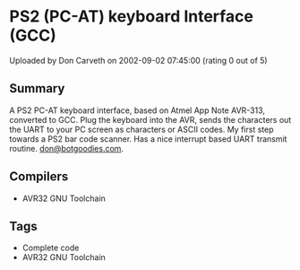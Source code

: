# PS2 (PC-AT) keyboard Interface (GCC)

Uploaded by Don Carveth on 2002-09-02 07:45:00 (rating 0 out of 5)

## Summary

A PS2 PC-AT keyboard interface, based on Atmel App Note AVR-313, converted to GCC. Plug the keyboard into the AVR, sends the characters out the UART to your PC screen as characters or ASCII codes. My first step towards a PS2 bar code scanner. Has a nice interrupt based UART transmit routine. [don@botgoodies.com](mailto:don@botgoodies.com).

## Compilers

- AVR32 GNU Toolchain

## Tags

- Complete code
- AVR32 GNU Toolchain
